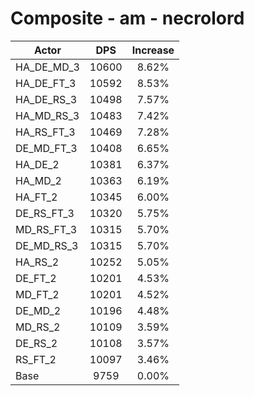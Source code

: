 # Composite - am - necrolord
| Actor | DPS | Increase |
|---|:---:|:---:|
|HA_DE_MD_3|10600|8.62%|
|HA_DE_FT_3|10592|8.53%|
|HA_DE_RS_3|10498|7.57%|
|HA_MD_RS_3|10483|7.42%|
|HA_RS_FT_3|10469|7.28%|
|DE_MD_FT_3|10408|6.65%|
|HA_DE_2|10381|6.37%|
|HA_MD_2|10363|6.19%|
|HA_FT_2|10345|6.00%|
|DE_RS_FT_3|10320|5.75%|
|MD_RS_FT_3|10315|5.70%|
|DE_MD_RS_3|10315|5.70%|
|HA_RS_2|10252|5.05%|
|DE_FT_2|10201|4.53%|
|MD_FT_2|10201|4.52%|
|DE_MD_2|10196|4.48%|
|MD_RS_2|10109|3.59%|
|DE_RS_2|10108|3.57%|
|RS_FT_2|10097|3.46%|
|Base|9759|0.00%|
